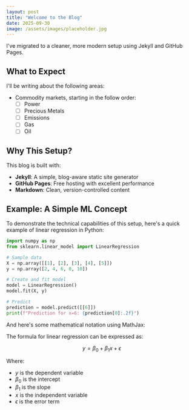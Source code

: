```yaml
---
layout: post
title: "Welcome to the Blog"
date: 2025-09-30
image: /assets/images/placeholder.jpg
---
```


I've migrated to a cleaner, more modern setup using Jekyll and GitHub Pages.

## What to Expect

I'll be writing about the following areas:

- Commodity markets, starting in the follow order:
  - [ ] Power
  - [ ] Precious Metals
  - [ ] Emissions
  - [ ] Gas
  - [ ] Oil 

## Why This Setup?

This blog is built with:
- **Jekyll**: A simple, blog-aware static site generator
- **GitHub Pages**: Free hosting with excellent performance
- **Markdown**: Clean, version-controlled content

## Example: A Simple ML Concept

To demonstrate the technical capabilities of this setup, here's a quick example of linear regression in Python:

```python
import numpy as np
from sklearn.linear_model import LinearRegression

# Sample data
X = np.array([[1], [2], [3], [4], [5]])
y = np.array([2, 4, 6, 8, 10])

# Create and fit model
model = LinearRegression()
model.fit(X, y)

# Predict
prediction = model.predict([[6]])
print(f"Prediction for x=6: {prediction[0]:.2f}")
```

And here's some mathematical notation using MathJax:

The formula for linear regression can be expressed as:

$$y = \beta_0 + \beta_1 x + \epsilon$$

Where:
- $y$ is the dependent variable
- $\beta_0$ is the intercept
- $\beta_1$ is the slope
- $x$ is the independent variable
- $\epsilon$ is the error term